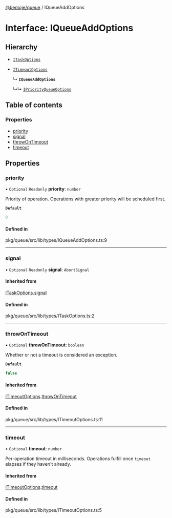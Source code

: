[@bemoje/queue](https://github.com/bemoje/tsmono/blob/main/pkg/queue/docs/md/index.md) / IQueueAddOptions

# Interface: IQueueAddOptions

## Hierarchy

- [`ITaskOptions`](https://github.com/bemoje/tsmono/blob/main/pkg/queue/docs/md/interfaces/ITaskOptions.md)

- [`ITimeoutOptions`](https://github.com/bemoje/tsmono/blob/main/pkg/queue/docs/md/interfaces/ITimeoutOptions.md)

  ↳ **`IQueueAddOptions`**

  ↳↳ [`IPriorityQueueOptions`](https://github.com/bemoje/tsmono/blob/main/pkg/queue/docs/md/interfaces/IPriorityQueueOptions.md)

## Table of contents

### Properties

- [priority](https://github.com/bemoje/tsmono/blob/main/pkg/queue/docs/md/interfaces/IQueueAddOptions.md#priority)
- [signal](https://github.com/bemoje/tsmono/blob/main/pkg/queue/docs/md/interfaces/IQueueAddOptions.md#signal)
- [throwOnTimeout](https://github.com/bemoje/tsmono/blob/main/pkg/queue/docs/md/interfaces/IQueueAddOptions.md#throwontimeout)
- [timeout](https://github.com/bemoje/tsmono/blob/main/pkg/queue/docs/md/interfaces/IQueueAddOptions.md#timeout)

## Properties

### priority

• `Optional` `Readonly` **priority**: `number`

Priority of operation. Operations with greater priority will be scheduled first.

**`Default`**

```ts
0
```

#### Defined in

pkg/queue/src/lib/types/IQueueAddOptions.ts:9

___

### signal

• `Optional` `Readonly` **signal**: `AbortSignal`

#### Inherited from

[ITaskOptions](https://github.com/bemoje/tsmono/blob/main/pkg/queue/docs/md/interfaces/ITaskOptions.md).[signal](https://github.com/bemoje/tsmono/blob/main/pkg/queue/docs/md/interfaces/ITaskOptions.md#signal)

#### Defined in

pkg/queue/src/lib/types/ITaskOptions.ts:2

___

### throwOnTimeout

• `Optional` **throwOnTimeout**: `boolean`

Whether or not a timeout is considered an exception.

**`Default`**

```ts
false
```

#### Inherited from

[ITimeoutOptions](https://github.com/bemoje/tsmono/blob/main/pkg/queue/docs/md/interfaces/ITimeoutOptions.md).[throwOnTimeout](https://github.com/bemoje/tsmono/blob/main/pkg/queue/docs/md/interfaces/ITimeoutOptions.md#throwontimeout)

#### Defined in

pkg/queue/src/lib/types/ITimeoutOptions.ts:11

___

### timeout

• `Optional` **timeout**: `number`

Per-operation timeout in milliseconds. Operations fulfill once `timeout` elapses if they haven't already.

#### Inherited from

[ITimeoutOptions](https://github.com/bemoje/tsmono/blob/main/pkg/queue/docs/md/interfaces/ITimeoutOptions.md).[timeout](https://github.com/bemoje/tsmono/blob/main/pkg/queue/docs/md/interfaces/ITimeoutOptions.md#timeout)

#### Defined in

pkg/queue/src/lib/types/ITimeoutOptions.ts:5
